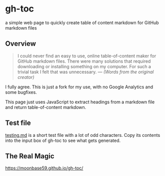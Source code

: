 # gh-toc

a simple web page to quickly create table of content markdown for GitHub markdown files

## Overview

> I could never find an easy to use, online table-of-content maker for GitHub markdown files. There were many solutions that required downloading or installing something on my computer. For such a trivial task I felt that was unnecessary.
> _— (Words from the original creator)_

I fully agree. This is just a fork for my use, with no Google Analytics and some bugfixes.

This page just uses JavaScript to extract headings from a markdown file and return table-of-content markdown.

## Test file

[testing.md](testing.md) is a short test file with a lot of odd characters. Copy its contents into the input box of gh-toc to see what gets generated.

## The Real Magic

https://moonbase59.github.io/gh-toc/
